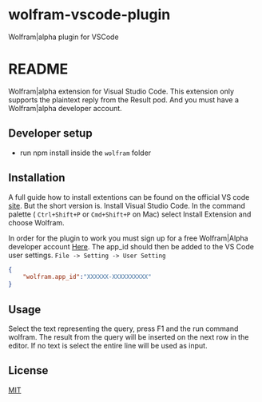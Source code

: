 # wolfram-vscode-plugin
Wolfram|alpha plugin for VSCode


# README
Wolfram|alpha extension for Visual Studio Code. This extension only supports the plaintext reply from the Result pod. And you must have a Wolfram|alpha developer account. 

## Developer setup
* run npm install inside the `wolfram` folder

## Installation
A full guide how to install extentions can be found on the official VS code [site](https://code.visualstudio.com/docs/extensions/install-extension). But the short version is. Install Visual Studio Code. In the command palette ( `Ctrl+Shift+P` or `Cmd+Shift+P` on Mac) select  Install Extension  and choose Wolfram. 

In order for the plugin to work you must sign up for a free Wolfram|Alpha developer account [Here](http://products.wolframalpha.com/api/). The app_id should then be added to the VS Code user settings. `File -> Setting -> User Setting` 
```json
{
	"wolfram.app_id":"XXXXXX-XXXXXXXXXX"
}     
```

## Usage
Select the text representing the query, press F1 and the run command wolfram. The result from the query will be inserted on the next row in the editor. If no text is select the entire line will be used as input.

## License
[MIT](LICENSE)

